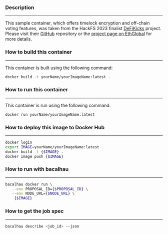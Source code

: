 ### Description

---

This sample container, which offers timelock encryption and off-chain voting features, was taken from the HackFS 2023 finalist [DeFiKicks](https://defikicks.xyz) project. Please visit their [GitHub](https://github.com/md0x/defikicks) repository or the [project page on EthGlobal](https://ethglobal.com/showcase/defikicks-b1wo0) for more details.

### How to build this container

---

This container is built using the following command:

```bash
docker build -t yourName/yourImageName:latest .
```

### How to run this container

---

This container is run using the following command:

```bash
docker run yourName/yourImageName:latest
```

### How to deploy this image to Docker Hub

---

```bash
docker login
export IMAGE=yourName/yourImageName:latest
docker build -t {$IMAGE} .
docker image push {$IMAGE}
```

### How to run with bacalhau

---

```bash
bacalhau docker run \
   --env PROPOSAL_ID={$PROPOSAL_ID} \
   --env NODE_URL={$NODE_URL} \
    {$IMAGE}
```

### How to get the job spec

---

```bash
bacalhau describe <job_id> --json
```
